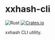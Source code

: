 # xxhash-cli

![Rust](https://github.com/DoumanAsh/xxhash-cli/workflows/Rust/badge.svg?branch=master)
[![Crates.io](https://img.shields.io/crates/v/xxhash-cli.svg)](https://crates.io/crates/xxhash-cli)

xxhash CLI utility.
